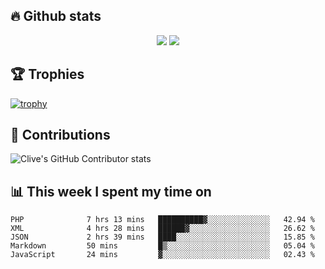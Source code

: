 ## &#128293; Github stats

<!-- GitHub Readme Streak Stats - https://github.com/DenverCoder1/github-readme-streak-stats -->
<p align="center">

<picture>
  <source 
    srcset="https://github-readme-stats.vercel.app/api?username=clivewalkden&count_private=true&show_icons=true&theme=darcula"
    media="(prefers-color-scheme: dark)"
  />
  <source
    srcset="https://github-readme-stats.vercel.app/api?username=clivewalkden&count_private=true&show_icons=true&theme=calm"
    media="(prefers-color-scheme: light), (prefers-color-scheme: no-preference)"
  />
  <img src="https://github-readme-stats.vercel.app/api?username=clivewalkden&count_private=true&show_icons=true&theme=darcula" />
</picture>

<a href="https://git.io/streak-stats" target="_blank">
  <img src="http://github-readme-streak-stats.herokuapp.com?user=clivewalkden&theme=darcula&date_format=j%20M%5B%20Y%5D" />
</a>

</p>

## &#127942; Trophies
[![trophy](https://github-profile-trophy.vercel.app/?username=clivewalkden&theme=onedark)](https://github.com/clivewalkden/github-profile-trophy)

## &#129309; Contributions
![Clive's GitHub Contributor stats](https://github-contributor-stats.vercel.app/api?username=clivewalkden)

## &#128202; This week I spent my time on
<!--START_SECTION:waka-->

```text
PHP              7 hrs 13 mins   ██████████▓░░░░░░░░░░░░░░   42.94 %
XML              4 hrs 28 mins   ██████▓░░░░░░░░░░░░░░░░░░   26.62 %
JSON             2 hrs 39 mins   ████░░░░░░░░░░░░░░░░░░░░░   15.85 %
Markdown         50 mins         █▒░░░░░░░░░░░░░░░░░░░░░░░   05.04 %
JavaScript       24 mins         ▓░░░░░░░░░░░░░░░░░░░░░░░░   02.43 %
```

<!--END_SECTION:waka-->
